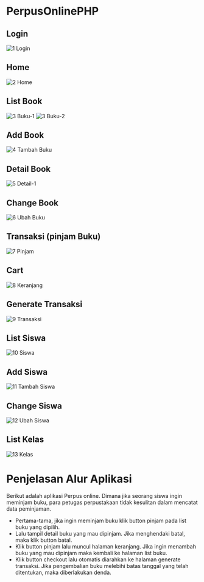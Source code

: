 # PerpusOnlinePHP
## Login
![1  Login](https://user-images.githubusercontent.com/68727623/169641016-b0dccc20-2efa-452f-8741-9f0b2248281c.png)
## Home
![2  Home](https://user-images.githubusercontent.com/68727623/169641012-f2ca9adc-84a5-4903-87e3-47c46614738c.png)
## List Book
![3  Buku-1](https://user-images.githubusercontent.com/68727623/169641006-ad2c2675-1520-47fb-b82b-b2d899df1368.png)
![3  Buku-2](https://user-images.githubusercontent.com/68727623/169641001-a2ab38ee-8e34-42a8-9c76-d4ac5447d5a0.png)
## Add Book
![4  Tambah Buku](https://user-images.githubusercontent.com/68727623/169640998-94b75cc4-906b-4d49-a801-9254031f1cf2.png)
## Detail Book
![5  Detail-1](https://user-images.githubusercontent.com/68727623/169640997-5d9adf1b-2184-43df-8106-8d06e96d50d7.png)
## Change Book
![6  Ubah Buku](https://user-images.githubusercontent.com/68727623/169640995-42944460-8902-4751-89e4-0be0cdd8e029.png)
## Transaksi (pinjam Buku)
![7  Pinjam](https://user-images.githubusercontent.com/68727623/169640993-809c3040-1ecc-44d0-92b0-67a239b50f21.png)
## Cart
![8  Keranjang](https://user-images.githubusercontent.com/68727623/169640992-e9c9c9d3-94ea-4d79-acb4-0ca5b9d681cd.png)
## Generate Transaksi
![9  Transaksi](https://user-images.githubusercontent.com/68727623/169640991-eb7e67b3-a9ce-44a0-ac91-9476360613d6.png)
## List Siswa
![10  Siswa](https://user-images.githubusercontent.com/68727623/169640990-9325d1f4-2dae-46c1-a815-bb57352bc7d3.png)
## Add Siswa
![11  Tambah Siswa](https://user-images.githubusercontent.com/68727623/169640989-cb007ad5-872a-421a-ab3f-98690b46e32f.png)
## Change Siswa
![12  Ubah Siswa](https://user-images.githubusercontent.com/68727623/169640987-7fa9da8a-26c7-4a6c-9a2d-90e90a7ae9f4.png)
## List Kelas
![13  Kelas](https://user-images.githubusercontent.com/68727623/169640981-901f3b71-581b-440f-a0c6-eff34194479a.png)

# Penjelasan Alur Aplikasi
Berikut adalah aplikasi Perpus online. Dimana jika seorang siswa ingin meminjam buku, para petugas perpustakaan tidak kesulitan dalam mencatat data peminjaman.
- Pertama-tama, jika ingin meminjam buku klik button pinjam pada list buku yang dipilih.
- Lalu tampil detail buku yang mau dipinjam. Jika menghendaki batal, maka klik button batal.
- Klik button pinjam lalu muncul halaman keranjang. Jika ingin menambah buku yang mau dipinjam maka kembali ke halaman list buku.
- Klik button checkout lalu otomatis diarahkan ke halaman generate transaksi. Jika pengembalian buku melebihi batas tanggal yang telah ditentukan, maka diberlakukan denda. 
